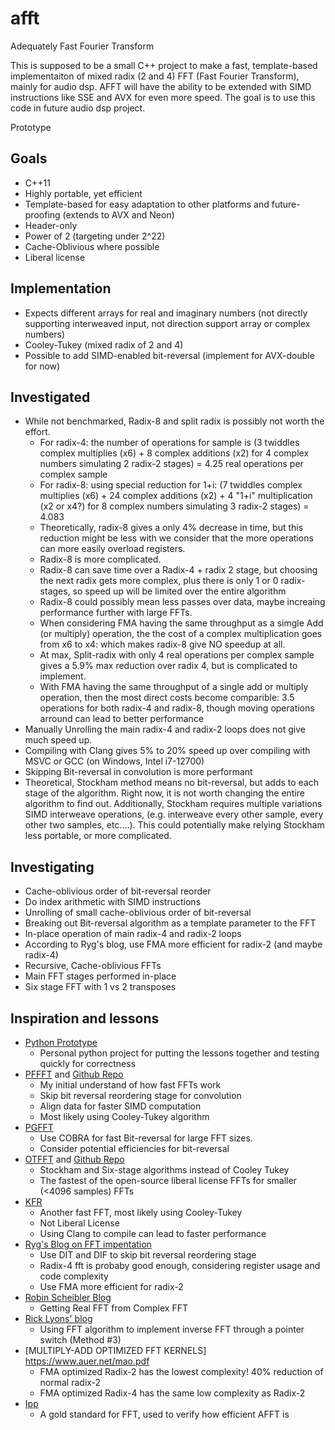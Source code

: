 # afft
Adequately Fast Fourier Transform

This is supposed to be a small C++ project to make a fast, template-based implementaiton of mixed radix (2 and 4) FFT (Fast Fourier Transform), mainly for audio dsp. AFFT will have the ability to be extended with SIMD instructions like SSE and AVX for even more speed.  The goal is to use this code in future audio dsp project. 

Prototype

## Goals
- C++11
- Highly portable, yet efficient
- Template-based for easy adaptation to other platforms and future-proofing (extends to AVX and Neon)
- Header-only
- Power of 2 (targeting under 2^22)
- Cache-Oblivious where possible
- Liberal license

## Implementation
- Expects different arrays for real and imaginary numbers (not directly supporting interweaved input, not direction support array or complex numbers)
- Cooley-Tukey (mixed radix of 2 and 4)
- Possible to add SIMD-enabled bit-reversal (implement for AVX-double for now)
  
## Investigated
- While not benchmarked, Radix-8 and split radix is possibly not worth the effort.
  - For radix-4: the number of operations for sample is (3 twiddles complex multiplies (x6) + 8 complex additions (x2) for 4 complex numbers simulating 2 radix-2 stages) = 4.25 real operations per complex sample
  - For radix-8: using special reduction for 1+i: (7 twiddles complex multiplies (x6) + 24 complex additions (x2) + 4 "1+i" multiplication (x2 or x4?) for 8 complex numbers simulating 3 radix-2 stages) =  4.083
  - Theoretically, radix-8 gives a only 4% decrease in time, but this reduction might be less with we consider that the more operations can more easily overload registers.
  - Radix-8 is more complicated.
  - Radix-8 can save time over a Radix-4 + radix 2 stage, but choosing the next radix gets more complex, plus there is only 1 or 0 radix-stages, so speed up will be limited over the entire algorithm
  - Radix-8 could possibly mean less passes over data, maybe increaing performance further with large FFTs.
  - When considering FMA having the same throughput as a simgle Add (or multiply) operation, the the cost of a complex multiplication goes from x6 to x4: which makes radix-8 give NO speedup at all.
  - At max, Split-radix with only 4 real operations per complex sample gives a 5.9% max reduction over radix 4, but is complicated to implement.
  - With FMA having the same throughput of a single add or multiply operation, then the most direct costs become comparible: 3.5 operations for both radix-4 and radix-8, though moving operations arround can lead to better performance
- Manually Unrolling the main radix-4 and radix-2 loops does not give much speed up.
- Compiling with Clang gives 5% to 20% speed up over compiling with MSVC or GCC (on Windows, Intel i7-12700)
- Skipping Bit-reversal in convolution is more performant
- Theoretical, Stockham method means no bit-reversal, but adds to each stage of the algorithm. Right now, it is not worth changing the entire algorithm to find out. Additionally, Stockham requires multiple variations SIMD interweave operations, (e.g. interweave every other sample, every other two samples, etc....). This could potentially make relying  Stockham less portable, or more complicated.
  
## Investigating
- Cache-oblivious order of bit-reversal reorder
- Do index arithmetic with SIMD instructions
- Unrolling of small cache-oblivious order of bit-reversal
- Breaking out Bit-reversal algorithm as a template parameter to the FFT
- In-place operation of main radix-4 and radix-2 loops
- According to Ryg's blog, use FMA more efficient for radix-2 (and maybe radix-4)
- Recursive, Cache-oblivious FFTs
- Main FFT stages performed in-place
- Six stage FFT with 1 vs 2 transposes 

## Inspiration and lessons
- [Python Prototype](https://github.com/goldenrockefeller/fft-prototype)
  - Personal python project for putting the lessons together and testing quickly for correctness
- [PFFFT](https://bitbucket.org/jpommier/pffft/src/master/) and [Github Repo](https://github.com/marton78/pffft)
  - My initial understand of how fast FFTs work
  - Skip bit reversal reordering stage for convolution
  - Align data for faster SIMD computation
  - Most likely using Cooley-Tukey algorithm
- [PGFFT](https://www.shoup.net/PGFFT/)
  - Use COBRA for fast Bit-reversal for large FFT sizes.
  - Consider potential efficiencies for bit-reversal
- [OTFFT](http://wwwa.pikara.ne.jp/okojisan/otfft-en/index.html) and [Github Repo](https://github.com/DEWETRON/otfft)
  - Stockham and Six-stage algorithms instead of Cooley Tukey
  - The fastest of the open-source liberal license FFTs for smaller (<4096 samples) FFTs
- [KFR](https://github.com/kfrlib/fft)
  - Another fast FFT, most likely using Cooley-Tukey
  - Not Liberal License
  - Using Clang to compile can lead to faster performance
- [Ryg's Blog on FFT impentation](https://fgiesen.wordpress.com/2023/03/19/notes-on-ffts-for-implementers/)
  - Use DIT and DIF to skip bit reversal reordering stage
  - Radix-4 fft is probaby good enough, considering register usage and code complexity
  - Use FMA more efficient for radix-2
- [Robin Scheibler Blog](http://www.robinscheibler.org/2013/02/13/real-fft.html)
  - Getting Real FFT from Complex FFT
- [Rick Lyons' blog](https://www.dsprelated.com/showarticle/800.php)
  - Using FFT algorithm to implement inverse FFT through a pointer switch (Method #3)
- [MULTIPLY-ADD OPTIMIZED FFT KERNELS] https://www.auer.net/mao.pdf
  - FMA optimized Radix-2  has the lowest complexity! 40% reduction of normal radix-2
  - FMA optimized Radix-4 has the same low complexity as Radix-2
- [Ipp](https://www.intel.com/content/www/us/en/developer/articles/training/how-to-use-intel-ipp-s-1d-fourier-transform-functions.html)
  - A gold standard for FFT, used to verify how efficient AFFT is 


